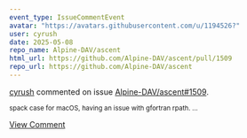```yaml
---
event_type: IssueCommentEvent
avatar: "https://avatars.githubusercontent.com/u/1194526?"
user: cyrush
date: 2025-05-08
repo_name: Alpine-DAV/ascent
html_url: https://github.com/Alpine-DAV/ascent/pull/1509
repo_url: https://github.com/Alpine-DAV/ascent
---
```


<a href='https://github.com/cyrush' target='_blank'>cyrush</a> commented on issue <a href='https://github.com/Alpine-DAV/ascent/pull/1509' target='_blank'>Alpine-DAV/ascent#1509</a>.

<small>spack case for macOS, having an issue with gfortran rpath....</small>

<a href='https://github.com/Alpine-DAV/ascent/pull/1509' target='_blank'>View Comment</a>